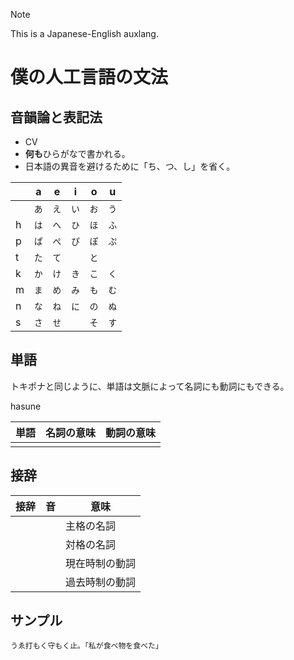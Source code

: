 > [!NOTE]
> This is a Japanese-English auxlang.

# 僕の人工言語の文法

## 音韻論と表記法

- CV
- **何も**ひらがなで書かれる。
- 日本語の異音を避けるために「ち、つ、し」を省く。

|       | a   | e   | i   | o   | u   |
|-------|-----|-----|-----|-----|-----|
|       | `あ` | `え` | `い` | `お` | `う` |
| h     | `は` | `へ` | `ひ` | `ほ` | `ふ` |
| p     | `ぱ` | `ぺ` | `ぴ` | `ぽ` | `ぷ` |
| t     | `た` | `て` |      | `と` |     |
| k     | `か` | `け` | `き` | `こ` | `く` |
| m     | `ま` | `め` | `み` | `も` | `む` |
| n     | `な` | `ね` | `に` | `の` | `ぬ` |
| s     | `さ` | `せ` |      | `そ` | `す` |

## 単語

トキポナと同じように、単語は文脈によって名詞にも動詞にもできる。

hasune

| 単語         | 名詞の意味 | 動詞の意味 |
|-------------|-----------|----------|
|       |       |    |

## 接辞

| 接辞 | 音 | 意味 |
|---|--------|--------------|
| | | 主格の名詞    |
| |  | 対格の名詞    |
| | | 現在時制の動詞 |
| || 過去時制の動詞 |

## サンプル
```
うゑ打もく守もく止。「私が食べ物を食べた」
```
